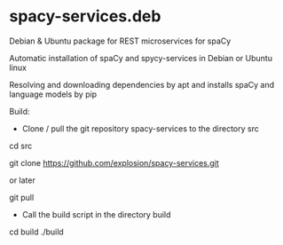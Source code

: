 # spacy-services.deb
Debian &amp; Ubuntu package for REST microservices for spaCy

Automatic installation of spaCy and spycy-services in Debian or Ubuntu linux

Resolving and downloading dependencies by apt and installs spaCy and language models by pip


Build:

- Clone / pull the git repository spacy-services to the directory src

cd src

git clone https://github.com/explosion/spacy-services.git

or later

git pull

- Call the build script in the directory build

cd build
./build
